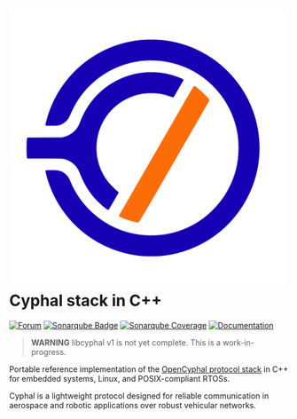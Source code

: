 ![OpenCyphal](doc_source/images/html/cyphal_logo.svg) Cyphal stack in C++
===================

[![Forum](https://img.shields.io/discourse/https/forum.opencyphal.org/users.svg)](https://forum.opencyphal.org)
[![Sonarqube Badge](https://sonarcloud.io/api/project_badges/measure?project=OpenCyphal_libcyphal&metric=alert_status)](https://sonarcloud.io/dashboard?id=OpenCyphal_libcyphal)
[![Sonarqube Coverage](https://sonarcloud.io/api/project_badges/measure?project=OpenCyphal_libcyphal&metric=coverage)](https://sonarcloud.io/dashboard?id=OpenCyphal_libcyphal)
[![Documentation](https://img.shields.io/badge/docs-passing-green.svg)](https://opencyphal.org/libcyphal/)

> **WARNING** libcyphal v1 is not yet complete. This is a work-in-progress.

Portable reference implementation of the [OpenCyphal protocol stack](https://opencyphal.org) in C++ for embedded systems, Linux, and POSIX-compliant RTOSs.

Cyphal is a lightweight protocol designed for reliable communication in aerospace and robotic applications over robust vehicular networks.
